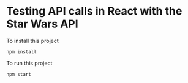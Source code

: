 # Testing API calls in React with the Star Wars API

To install this project

`npm install`

To run this project

`npm start`
